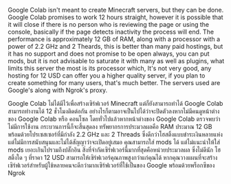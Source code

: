 Google Colab isn't meant to create Minecraft servers, but they can be done. Google Colab promises to work 12 hours straight, however it is possible that it will close if there is no person who is reviewing the page or using the console, basically if the page detects inactivity the process will end. The performance is approximately 12 GB of RAM, along with a processor with a power of 2.2 GHz and 2 Theards, this is better than many paid hostings, but it has no support and does not promise to be open always, you can put mods, but it is not advisable to saturate it with many as well as plugins, what limits this server the most is its processor which, It's not very good, any hosting for 12 USD can offer you a higher quality server, if you plan to create something for many users, that's much better. The servers used are Google's along with Ngrok's proxy.

Google Colab ไม่ได้มีไว้เพื่อสร้างเซิร์ฟเวอร์ Minecraft แต่ก็ยังสามารถทำได้ Google Colab สามารถทำงานได้ 12 ชั่วโมงติดต่อกัน อย่างไรก็ตามอาจเป็นไปได้ว่าจะปิดตัวลงหากไม่มีคนดูหน้าต่างของ Google Colab หรือ คอนโซล โดยทั่วไปแล้วหากหน้าต่างของ Google Colab 
ตรวจพบว่าไม่มีการใช้งาน กระบวนการนี้ก็จะสิ้นสุดลง ทรัพยากรการประมวลผลคือ RAM ประมาณ 12 GB พร้อมด้วยโปรเซสเซอร์ที่มีกำลัง 2.2 GHz และ 2 Threads ซึ่งดีกว่าโฮสติ้งแบบชำระเงินหลายแห่ง แต่ไม่มีการสนับสนุนและไม่ได้สัญญาว่าจะเปิดอยู่เสมอ คุณสามารถใส่ mods ได้ 
แต่ไม่แนะนำให้ใส่ mods เยอะเกินไปรวมถึงปลั๊กอิน สิ่งที่จำกัดเซิร์ฟเวอร์นี้มากที่สุดคือหน่วยประมวลผล ซึ่งไม่ดีนัก โฮสติ้งใด ๆ ที่ราคา 12 USD สามารถให้เซิร์ฟเวอร์คุณภาพสูงกว่าแก่คุณได้ หากคุณวางแผนที่จะสร้างเซิร์ฟเวอร์สำหรับผู้ใช้หลายคนจะดีกว่ามากเซิร์ฟเวอร์ที่ใช้เป็นของ Google พร้อมด้วยพร็อกซีของ Ngrok

